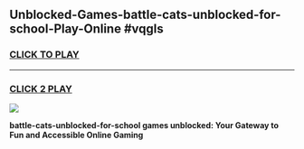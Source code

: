
## Unblocked-Games-battle-cats-unblocked-for-school-Play-Online #vqgls
<h3>
<a href="https://news.freeplayer.one?title=battle-cats-unblocked-for-school&ref=3">CLICK TO PLAY</a></h3>
<hr>

<h3>
<a href="https://news.freeplayer.one?title=battle-cats-unblocked-for-school&ref=3">CLICK 2 PLAY</a>
  
</h3>

<a href="https://news.freeplayer.one?title=battle-cats-unblocked-for-school&ref=3"><img src="https://clearcache.store/games.png"></a>


**battle-cats-unblocked-for-school games unblocked: Your Gateway to Fun and Accessible Online Gaming**
